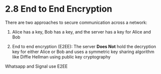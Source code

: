 # 2.8 End to End Encryption 

There are two approaches to secure communication across a network: 

1. Alice has a key, Bob has a key, and the server has a key for Alice and Bob

2. End to end encryption (E2EE): The server **Does Not** hold the decryption key for either Alice or Bob and uses a symmetric key sharing algorithm like Diffie Hellman using public key cryptography 

Whatsapp and Signal use E2EE 
